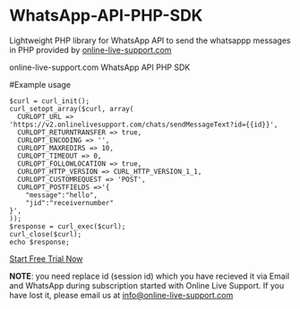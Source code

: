 # WhatsApp-API-PHP-SDK
Lightweight PHP library for WhatsApp API to send the whatsappp messages in PHP provided by [online-live-support.com](online-live-support.com)

online-live-support.com WhatsApp API PHP SDK

#Example usage

```<?php
$curl = curl_init();
curl_setopt_array($curl, array(
  CURLOPT_URL => 'https://v2.onlinelivesupport.com/chats/sendMessageText?id={{id}}',
  CURLOPT_RETURNTRANSFER => true,
  CURLOPT_ENCODING => '',
  CURLOPT_MAXREDIRS => 10,
  CURLOPT_TIMEOUT => 0,
  CURLOPT_FOLLOWLOCATION => true,
  CURLOPT_HTTP_VERSION => CURL_HTTP_VERSION_1_1,
  CURLOPT_CUSTOMREQUEST => 'POST',
  CURLOPT_POSTFIELDS =>'{
    "message":"hello",
    "jid":"receivernumber"
}',
));
$response = curl_exec($curl);
curl_close($curl);
echo $response;
```
[Start Free Trial Now
](https://payments.pabbly.com/subscribe/63d0ffb8d1695c731abb4d3a/1-whatsapp-v2-instance)

**NOTE**: you need replace id (session id) which you have recieved it via Email and WhatsApp during subscription started with Online Live Support. If you have lost it, please email us at info@online-live-support.com
